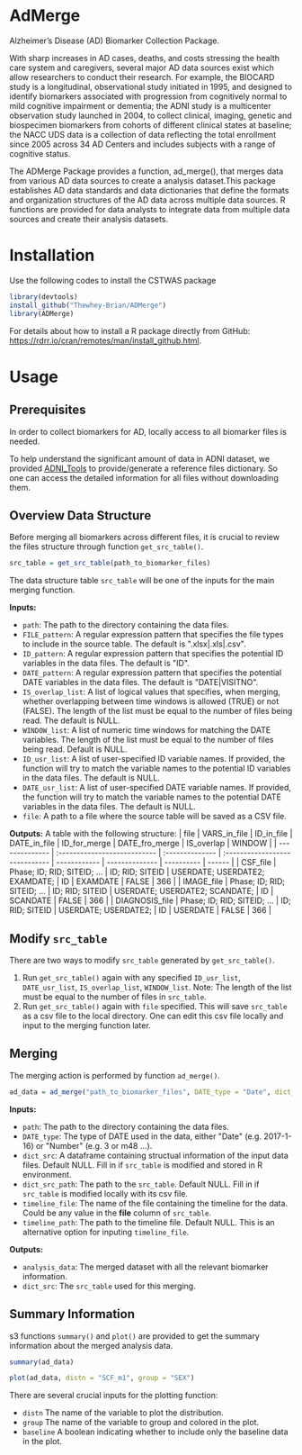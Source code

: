 # AdMerge
Alzheimer’s Disease (AD) Biomarker Collection Package.

With sharp increases in AD cases, deaths, and costs stressing the health care system and caregivers, several major AD data sources exist which allow researchers to conduct their research. For example, the BIOCARD study is a longitudinal, observational study initiated in 1995, and designed to identify biomarkers associated with progression from cognitively normal to mild cognitive impairment or dementia; the ADNI study is a multicenter observation study launched in 2004, to collect clinical, imaging, genetic and biospecimen biomarkers from cohorts of different clinical states at baseline; the NACC UDS data is a collection of data reflecting the total enrollment since 2005 across 34 AD Centers and includes subjects with a range of cognitive status. 

The ADMerge Package provides a function, ad_merge(), that merges data from various AD data sources to create a analysis dataset.This package establishes AD data standards and data dictionaries that define the formats and organization structures of the AD data across multiple data sources. R functions are provided for data analysts to integrate data from multiple data sources and create their analysis datasets. 

# Installation

Use the following codes to install the CSTWAS package
```R
library(devtools)
install_github("Thewhey-Brian/ADMerge")
library(ADMerge)
```
For details about how to install a R package directly from GitHub: https://rdrr.io/cran/remotes/man/install_github.html.

# Usage

## Prerequisites
In order to collect biomarkers for AD, locally access to all biomarker files is needed. 

To help understand the significant amount of data in ADNI dataset, we provided [ADNI_Tools](https://github.com/Thewhey-Brian/ADNI_Tools) to provide/generate a reference files dictionary. So one can access the detailed information for all files without downloading them. 

## Overview Data Structure
Before merging all biomarkers across different files, it is crucial to review the files structure through function `get_src_table()`. 

```R
src_table = get_src_table(path_to_biomarker_files)
```

The data structure table `src_table` will be one of the inputs for the main merging function.

**Inputs:**
- `path`: The path to the directory containing the data files.
- `FILE_pattern`: A regular expression pattern that specifies the file types to include in the source table. The default is ".xlsx|.xls|.csv".
- `ID_pattern`: A regular expression pattern that specifies the potential ID variables in the data files. The default is "ID".
- `DATE_pattern`: A regular expression pattern that specifies the potential DATE variables in the data files. The default is "DATE|VISITNO".
- `IS_overlap_list`: A list of logical values that specifies, when merging, whether overlapping between time windows is allowed (TRUE) or not (FALSE). The length of the list must be equal to the number of files being read. The default is NULL.
- `WINDOW_list`: A list of numeric time windows for matching the DATE variables. The length of the list must be equal to the number of files being read. Default is NULL.
- `ID_usr_list`: A list of user-specified ID variable names. If provided, the function will try to match the variable names to the potential ID variables in the data files. The default is NULL.
- `DATE_usr_list`: A list of user-specified DATE variable names. If provided, the function will try to match the variable names to the potential DATE variables in the data files. The default is NULL.
- `file`: A path to a file where the source table will be saved as a CSV file.

**Outputs:**
A table with the following structure:
  |      file      |          VARS_in_file         |    ID_in_file   |         DATE_in_file           | ID_for_merge | DATE_fro_merge | IS_overlap | WINDOW |
  | -------------- | :---------------------------  | :-------------- | :----------------------------- | ------------ | -------------- | ---------- | ------ | 
  | CSF_file       |  Phase; ID; RID; SITEID; ...  | ID; RID; SITEID | USERDATE; USERDATE2; EXAMDATE; |      ID      |    EXAMDATE    |   FALSE    |   366   |
  | IMAGE_file     |  Phase; ID; RID; SITEID; ...  | ID; RID; SITEID | USERDATE; USERDATE2; SCANDATE; |      ID      |    SCANDATE    |   FALSE    |   366   |
  | DIAGNOSIS_file |  Phase; ID; RID; SITEID; ...  | ID; RID; SITEID | USERDATE; USERDATE2;           |      ID      |    USERDATE    |   FALSE    |   366   |

## Modify `src_table`
There are two ways to modify `src_table` generated by `get_src_table()`.
1. Run `get_src_table()` again with any specified `ID_usr_list`, `DATE_usr_list`, `IS_overlap_list`, `WINDOW_list`. Note: The length of the list must be equal to the number of files in `src_table`.
2. Run `get_src_table()` again with `file` specified. This will save `src_table` as a csv file to the local directory. One can edit this csv file locally and input to the merging function later. 

## Merging
The merging action is performed by function `ad_merge()`.

```R
ad_data = ad_merge("path_to_biomarker_files", DATE_type = "Date", dict_src = src_table)
```

**Inputs:**
- `path`: The path to the directory containing the data files.
- `DATE_type`: The type of DATE used in the data, either "Date" (e.g. 2017-1-16) or "Number" (e.g. 3 or m48 ...).
- `dict_src`: A dataframe containing structual information of the input data files. Default NULL. Fill in if `src_table` is modified and stored in R environment.
- `dict_src_path`: The path to the `src_table`. Default NULL. Fill in if `src_table` is modified locally with its csv file. 
- `timeline_file`: The name of the file containing the timeline for the data. Could be any value in the **file** column of `src_table`.
- `timeline_path`: The path to the timeline file. Default NULL. This is an alternative option for inputing `timeline_file`.

**Outputs:**
- `analysis_data`: The merged dataset with all the relevant biomarker information.
- `dict_src`: The `src_table` used for this merging. 

## Summary Information
s3 functions `summary()` and `plot()` are provided to get the summary information about the merged analysis data.

```R
summary(ad_data)
```
```R
plot(ad_data, distn = "SCF_m1", group = "SEX")
```
There are several crucial inputs for the plotting function:
- `distn` The name of the variable to plot the distribution.
- `group` The name of the variable to group and colored in the plot. 
- `baseline` A boolean indicating whether to include only the baseline data in the plot.



